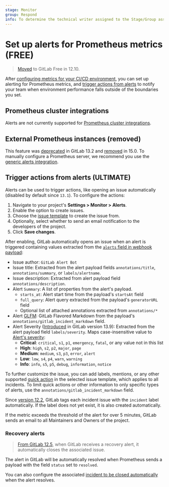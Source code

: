 ```yaml
---
stage: Monitor
group: Respond
info: To determine the technical writer assigned to the Stage/Group associated with this page, see https://about.gitlab.com/handbook/engineering/ux/technical-writing/#assignments
---
```


# Set up alerts for Prometheus metrics **(FREE)**

> [Moved](https://gitlab.com/gitlab-org/gitlab/-/issues/42640) to GitLab Free in 12.10.

After [configuring metrics for your CI/CD environment](index.md), you can set up
alerting for Prometheus metrics, and
[trigger actions from alerts](#trigger-actions-from-alerts) to notify
your team when environment performance falls outside of the boundaries you set.

## Prometheus cluster integrations

Alerts are not currently supported for [Prometheus cluster integrations](../../user/clusters/integrations.md).

<!--- start_remove The following content will be removed on remove_date: '2022-09-22' -->

## External Prometheus instances (removed)

This feature was [deprecated](https://gitlab.com/gitlab-org/gitlab/-/issues/219142) in GitLab 13.2 and [removed](https://gitlab.com/gitlab-org/gitlab/-/issues/338834) in 15.0.
To manually configure a Prometheus server, we recommend
you use the [generic alerts integration](../incident_management/integrations.md).

<!--- end_remove -->

## Trigger actions from alerts **(ULTIMATE)**

Alerts can be used to trigger actions, like opening an issue automatically
(disabled by default since `13.1`). To configure the actions:

1. Navigate to your project's **Settings > Monitor > Alerts**.
1. Enable the option to create issues.
1. Choose the [issue template](../../user/project/description_templates.md) to create the issue from.
1. Optionally, select whether to send an email notification to the developers of the project.
1. Click **Save changes**.

After enabling, GitLab automatically opens an issue when an alert is triggered containing
values extracted from the [`alerts` field in webhook payload](https://prometheus.io/docs/alerting/latest/configuration/#webhook_config):

- Issue author: `GitLab Alert Bot`
- Issue title: Extracted from the alert payload fields `annotations/title`, `annotations/summary`, or `labels/alertname`.
- Issue description: Extracted from alert payload field `annotations/description`.
- Alert `Summary`: A list of properties from the alert's payload.
  - `starts_at`: Alert start time from the payload's `startsAt` field
  - `full_query`: Alert query extracted from the payload's `generatorURL` field
  - Optional list of attached annotations extracted from `annotations/*`
- Alert [GLFM](../../user/markdown.md): GitLab Flavored Markdown from the payload's `annotations/gitlab_incident_markdown` field.
- Alert Severity ([Introduced](https://gitlab.com/gitlab-org/gitlab/-/merge_requests/50871) in GitLab version 13.9):
  Extracted from the alert payload field `labels/severity`. Maps case-insensitive
  value to [Alert's severity](../incident_management/alerts.md#alert-severity):
  - **Critical**: `critical`, `s1`, `p1`, `emergency`, `fatal`, or any value not in this list
  - **High**: `high`, `s2`, `p2`, `major`, `page`
  - **Medium**: `medium`, `s3`, `p3`, `error`, `alert`
  - **Low**: `low`, `s4`, `p4`, `warn`, `warning`
  - **Info**: `info`, `s5`, `p5`, `debug`, `information`, `notice`

To further customize the issue, you can add labels, mentions, or any other supported
[quick action](../../user/project/quick_actions.md) in the selected issue template,
which applies to all incidents. To limit quick actions or other information to
only specific types of alerts, use the `annotations/gitlab_incident_markdown` field.

Since [version 12.2](https://gitlab.com/gitlab-org/gitlab-foss/-/issues/63373),
GitLab tags each incident issue with the `incident` label automatically. If the label
does not yet exist, it is also created automatically.

If the metric exceeds the threshold of the alert for over 5 minutes, GitLab sends
an email to all Maintainers and Owners of the project.

### Recovery alerts

> [From GitLab 12.5](https://gitlab.com/gitlab-org/gitlab/-/issues/13401), when GitLab receives a recovery alert, it automatically closes the associated issue.

The alert in GitLab will be automatically resolved when Prometheus
sends a payload with the field `status` set to `resolved`.

You can also configure the associated [incident to be closed automatically](../incident_management/incidents.md#automatically-close-incidents-via-recovery-alerts) when the alert resolves.
